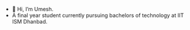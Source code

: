 - 👋 Hi, I’m Umesh.
- A final year student currently pursuing bachelors of technology at IIT ISM Dhanbad.
